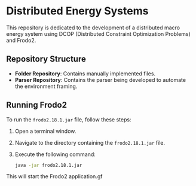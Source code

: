 # Distributed Energy Systems

This repository is dedicated to the development of a distributed macro energy system using DCOP (Distributed Constraint Optimization Problems) and Frodo2.

## Repository Structure

- **Folder Repository**: Contains manually implemented files.
- **Parser Repository**: Contains the parser being developed to automate the environment framing.

## Running Frodo2

To run the `frodo2.18.1.jar` file, follow these steps:

1. Open a terminal window.
2. Navigate to the directory containing the `frodo2.18.1.jar` file.
3. Execute the following command:

    ```sh
    java -jar frodo2.18.1.jar
    ```

This will start the Frodo2 application.gf